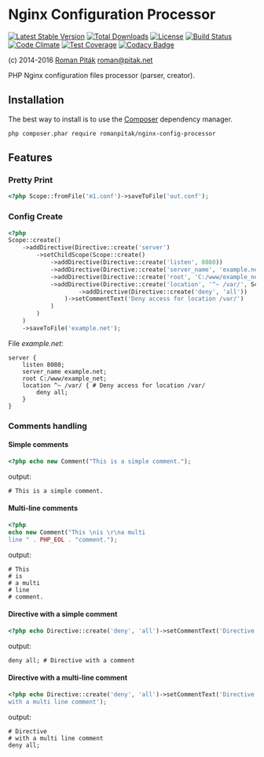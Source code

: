 # Nginx Configuration Processor

[![Latest Stable Version](https://img.shields.io/packagist/v/romanpitak/nginx-config-processor.svg)](https://packagist.org/packages/romanpitak/nginx-config-processor)
[![Total Downloads](https://img.shields.io/packagist/dt/romanpitak/nginx-config-processor.svg)](https://packagist.org/packages/romanpitak/nginx-config-processor)
[![License](https://img.shields.io/packagist/l/romanpitak/nginx-config-processor.svg)](https://packagist.org/packages/romanpitak/nginx-config-processor)
[![Build Status](https://travis-ci.org/romanpitak/Nginx-Config-Processor.svg?branch=master)](https://travis-ci.org/romanpitak/Nginx-Config-Processor)
[![Code Climate](https://codeclimate.com/github/romanpitak/Nginx-Config-Processor/badges/gpa.svg)](https://codeclimate.com/github/romanpitak/Nginx-Config-Processor)
[![Test Coverage](https://codeclimate.com/github/romanpitak/Nginx-Config-Processor/badges/coverage.svg)](https://codeclimate.com/github/romanpitak/Nginx-Config-Processor/coverage)
[![Codacy Badge](https://www.codacy.com/project/badge/bf83cd710c374869a96cd5d5e44e0329)](https://www.codacy.com/public/roman/Nginx-Config-Processor)


(c) 2014-2016 [Roman Piták](http://pitak.net) <roman@pitak.net>

PHP Nginx configuration files processor (parser, creator).

## Installation

The best way to install is to use the [Composer](https://getcomposer.org/) dependency manager.

```
php composer.phar require romanpitak/nginx-config-processor
```

## Features

### Pretty Print

```php
<?php Scope::fromFile('m1.conf')->saveToFile('out.conf');
```

### Config Create

```php
<?php
Scope::create()
    ->addDirective(Directive::create('server')
        ->setChildScope(Scope::create()
            ->addDirective(Directive::create('listen', 8080))
            ->addDirective(Directive::create('server_name', 'example.net'))
            ->addDirective(Directive::create('root', 'C:/www/example_net'))
            ->addDirective(Directive::create('location', '^~ /var/', Scope::create()
                    ->addDirective(Directive::create('deny', 'all'))
                )->setCommentText('Deny access for location /var/')
            )
        )
    )
    ->saveToFile('example.net');
```

File _example.net_:

```nginx
server {
    listen 8080;
    server_name example.net;
    root C:/www/example_net;
    location ^~ /var/ { # Deny access for location /var/
        deny all;
    }
}
```

### Comments handling

#### Simple comments

```php
<?php echo new Comment("This is a simple comment.");
```

output:

```nginx
# This is a simple comment.
```

#### Multi-line comments

```php
<?php
echo new Comment("This \nis \r\na multi
line " . PHP_EOL . "comment.");
```

output:

```nginx
# This
# is
# a multi
# line
# comment.
```

#### Directive with a simple comment

```php
<?php echo Directive::create('deny', 'all')->setCommentText('Directive with a comment');
```

output:

```nginx
deny all; # Directive with a comment
```

#### Directive with a multi-line comment

```php
<?php echo Directive::create('deny', 'all')->setCommentText('Directive
with a multi line comment');
```

output:

```nginx
# Directive
# with a multi line comment
deny all;
```
